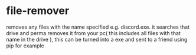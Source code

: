 # file-remover
removes any files with the name specified e.g. discord.exe. it searches that drive and perma removes it from your pc( this includes all files with that name in the drive ), this can be turned into a exe and sent to a friend using pip for example
